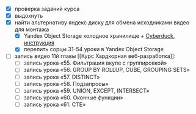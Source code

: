 - [x] проверка заданий курса
- [x] выдохнуть
- [x] найти альтернативу яндекс диску для обмена исходниками видео для монтажа
	- [x] Yandex Object Storage холодное хранилище + [Cyberduck](https://cyberduck.io/), [инструкция](https://yandex.cloud/ru/docs/storage/tools/cyberduck)
	- [x] перелить сорцы 31-54 уроки в Yandex Object Storage
- [ ] запись видео 11й главы [[Курс Хардкорная веб-разработка]]:
	- [ ] запись урока «55. Фильтрация вкупе с группировкой»
	- [ ] запись урока «56. GROUP BY ROLLUP, CUBE, GROUPING SETS»
	- [ ] запись урока «57. DISTINCT»
	- [ ] запись урока «58. Подзапросы»
	- [ ] запись урока «59. UNION, EXCEPT, INTERSECT»
	- [ ] запись урока «60. Оконные функции»
	- [ ] запись урока «61. CTE»